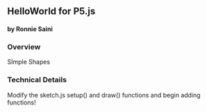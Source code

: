## HelloWorld for P5.js
#### by Ronnie Saini



### Overview
SImple Shapes



### Technical Details

Modify the sketch.js setup() and draw() functions and begin adding functions!
